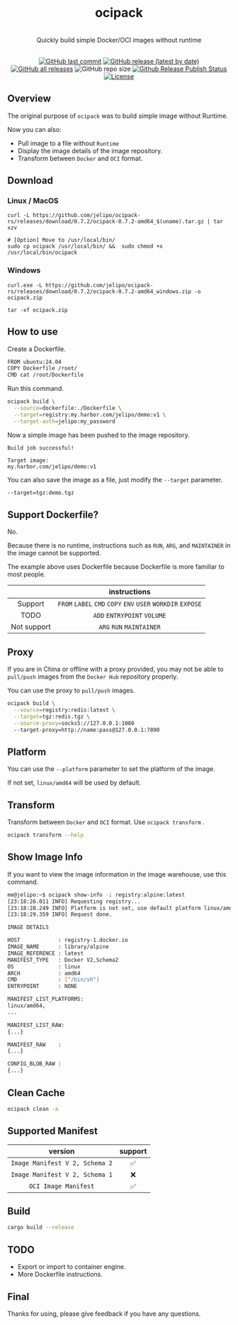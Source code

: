<div align="center">
<br>
<h1>ocipack</h1>
<br>
Quickly build simple Docker/OCI images without runtime<br><br>

[![GitHub last commit](https://img.shields.io/github/last-commit/jelipo/ocipack-rs)](https://github.com/jelipo/ocipack-rs/commits)
[![GitHub release (latest by date)](https://img.shields.io/github/v/release/jelipo/ocipack-rs)](https://github.com/jelipo/ocipack-rs/releases)
[![GitHub all releases](https://img.shields.io/github/downloads/jelipo/ocipack-rs/total)](https://github.com/jelipo/ocipack-rs/releases)
![GitHub repo size](https://img.shields.io/github/repo-size/jelipo/ocipack-rs)
[![Github Release Publish Status](https://img.shields.io/github/actions/workflow/status/jelipo/ocipack-rs/rust.yml?branch=main)](https://github.com/jelipo/ocipack-rs/actions)
[![License](https://img.shields.io/github/license/jelipo/ocipack-rs)](https://github.com/jelipo/ocipack-rs/blob/master/LICENSE)

</div>

## Overview

The original purpose of `ocipack` was to build simple image without Runtime.

Now you can also:
- Pull image to a file without `Runtime`
- Display the image details of the image repository.
- Transform between `Docker` and `OCI` format.


## Download

### Linux / MacOS

```
curl -L https://github.com/jelipo/ocipack-rs/releases/download/0.7.2/ocipack-0.7.2-amd64_$(uname).tar.gz | tar xzv

# [Option] Move to /usr/local/bin/
sudo cp ocipack /usr/local/bin/ &&  sudo chmod +x /usr/local/bin/ocipack
```

### Windows

```
curl.exe -L https://github.com/jelipo/ocipack-rs/releases/download/0.7.2/ocipack-0.7.2-amd64_windows.zip -o ocipack.zip

tar -xf ocipack.zip
```

## How to use

Create a Dockerfile.

```bash
FROM ubuntu:24.04
COPY Dockerfile /root/
CMD cat /root/Dockerfile
```

Run this command.

```bash
ocipack build \
  --source=dockerfile:./Dockerfile \
  --target=registry:my.harbor.com/jelipo/demo:v1 \
  --target-auth=jelipo:my_password
```

Now a simple image has been pushed to the image repository.

```text
Build job successful!

Target image:
my.harbor.com/jelipo/demo:v1

```

You can also save the image as a file, just modify the `--target` parameter.

```bash
--target=tgz:demo.tgz
```


## Support Dockerfile?

No.

Because there is no runtime,
instructions such as `RUN`, `ARG`, and `MAINTAINER` in the image cannot be supported.

The example above uses Dockerfile because Dockerfile is more familiar to most people.

|             | instructions |
|:-----------:| :---: |
|   Support   | `FROM` `LABEL` `CMD` `COPY` `ENV` `USER` `WORKDIR` `EXPOSE` |
|    TODO     | `ADD` `ENTRYPOINT` `VOLUME` |
| Not support | `ARG` `RUN` `MAINTAINER` |

## Proxy

If you are in China or offline with a proxy provided,
you may not be able to `pull/push` images from the `Docker Hub` repository properly.

You can use the proxy to `pull/push` images.

```bash
ocipack build \
  --source=registry:redis:latest \
  --target=tgz:redis.tgz \
  --source-proxy=socks5://127.0.0.1:1080
  --target-proxy=http://name:pass@127.0.0.1:7890
```

## Platform

You can use the `--platform` parameter to set the platform of the image.

If not set, `linux/amd64` will be used by default.

## Transform


Transform between `Docker` and `OCI` format. Use `ocipack transform` .

```bash
ocipack transform --help
```


## Show Image Info

If you want to view the image information in the image warehouse, use this command.

```bash
me@jelipo:~$ ocipack show-info -i registry:alpine:latest
[23:18:26.011 INFO] Requesting registry...
[23:18:28.249 INFO] Platform is not set, use default platform linux/amd64.
[23:18:29.359 INFO] Request done.

IMAGE DETAILS

HOST            : registry-1.docker.io
IMAGE_NAME      : library/alpine
IMAGE_REFERENCE : latest
MANIFEST_TYPE   : Docker V2,Schema2
OS              : linux
ARCH            : amd64
CMD             : ["/bin/sh"]
ENTRYPOINT      : NONE

MANIFEST_LIST_PLATFORMS:
linux/amd64,
...

MANIFEST_LIST_RAW:
{...}

MANIFEST_RAW    :
{...}

CONFIG_BLOB_RAW :
{...}
```

## Clean Cache

```bash
ocipack clean -a
```


## Supported Manifest

|            version             | support |
|:------------------------------:|:-------:|
| `Image Manifest V 2, Schema 2` |    ✅    |
| `Image Manifest V 2, Schema 1` |    ❌    |
|      `OCI Image Manifest`      |    ✅    |


## Build

```bash
cargo build --release
```

## TODO

- Export or import to container engine.
- More Dockerfile instructions.

## Final

Thanks for using, please give feedback if you have any questions.
